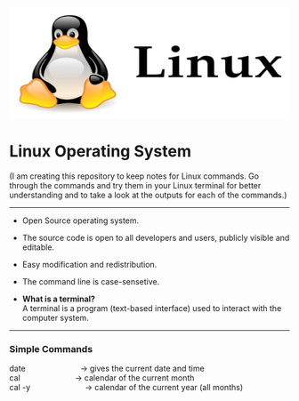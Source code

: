 <img src="logo.png"  width="600" height="200">    
  

# Linux Operating System    
(I am creating this repository to keep notes for Linux commands. Go through the commands and try them in your Linux terminal for better understanding and to take a look at the outputs for each of the commands.)    
   
---
+ Open Source operating system.    
+ The source code is open to all developers and users, publicly visible and editable. 
+ Easy modification and redistribution.
+ The command line is case-sensetive.    

+ **What is a terminal?**    
A terminal is a program (text-based interface) used to interact with the computer system.      

---   

### Simple Commands    
date          &nbsp; &nbsp; &nbsp; &nbsp; &nbsp; &nbsp; &nbsp; &nbsp; &nbsp; &nbsp; &nbsp; &nbsp;  -> gives the current date and time    
cal          &nbsp; &nbsp; &nbsp; &nbsp; &nbsp; &nbsp; &nbsp; &nbsp; &nbsp; &nbsp; &nbsp; &nbsp;  -> calendar of the current month       
cal -y          &nbsp; &nbsp; &nbsp; &nbsp; &nbsp; &nbsp; &nbsp; &nbsp; &nbsp; &nbsp; &nbsp; &nbsp;  -> calendar of the current year (all months)    
